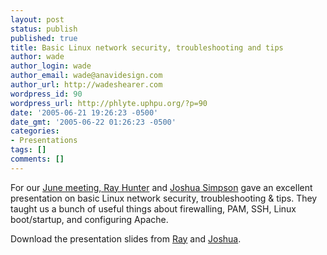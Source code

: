 ```yaml
---
layout: post
status: publish
published: true
title: Basic Linux network security, troubleshooting and tips
author: wade
author_login: wade
author_email: wade@anavidesign.com
author_url: http://wadeshearer.com
wordpress_id: 90
wordpress_url: http://phlyte.uphpu.org/?p=90
date: '2005-06-21 19:26:23 -0500'
date_gmt: '2005-06-22 01:26:23 -0500'
categories:
- Presentations
tags: []
comments: []
---
```

<p>For our <a href="/calendar_event.php?eid=20050526165209351">June meeting, <a href="/users.php?mode=profile&uid=48">Ray Hunter</a> and <a href="/users.php?mode=profile&uid=215">Joshua Simpson</a> gave an excellent presentation on basic Linux network security, troubleshooting & tips. They taught us a bunch of useful things about firewalling, PAM, SSH, Linux boot/startup, and configuring Apache.</p>
<p>Download the presentation slides from <a href="/presentations/2005-06-21_linux_security/linux-presentation.pdf">Ray</a> and <a href="/presentations/2005-06-21_linux_security/linuxsec.pdf">Joshua</a>.</p>
